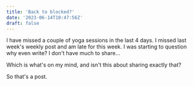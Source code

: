 ```yaml
---
title: 'Back to blocked?'
date: '2023-06-14T10:47:56Z'
draft: false
---
```


I have missed a couple of yoga sessions in the last 4 days. I missed last week's
weekly post and am late for this week. I was starting to question why even
write? I don't have much to share...

Which is what's on my mind, and isn't this about sharing exactly that?

So that's a post.
